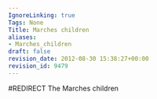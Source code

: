 ```yaml
---
IgnoreLinking: true
Tags: None
Title: Marches children
aliases:
- Marches_children
draft: false
revision_date: 2012-08-30 15:38:27+00:00
revision_id: 9479
---
```


#REDIRECT The Marches children